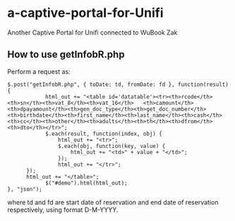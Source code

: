 # a-captive-portal-for-Unifi
Another Captive Portal for Unifi connected to WuBook Zak

## How to use getInfobR.php

Perform a request as:
```
$.post("getInfobR.php", { toDate: td, fromDate: fd }, function(result){
			html_out += "<table id='datatable'><tr><th>rcode</th><th>sn</th><th>vat_8</th><th>vat_16</th>	<th>camount</th><th>dpayamount</th><th>gen_doc_type</th><th>get_doc_number</th><th>birthdate</th><th>first_name</th><th>last_name</th><th>cash</th><th>cc</th><th>other</th><th>adults</th><th>th</th><th>dfrom</th><th>dto</th></tr>";
			$.each(result, function(index, obj) {
				html_out += "<tr>";
				$.each(obj, function(key, value) {
					html_out += "<td>" + value + "</td>";
				});
				html_out += "</tr>";
      });
      html_out += "</table>";
			$("#demo").html(html_out);
}, "json");
```
where td and fd are start date of reservation and end date of reservation respectively, using format D-M-YYYY.
